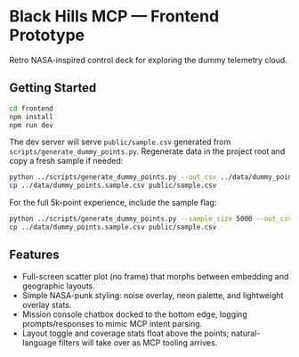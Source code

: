 # Black Hills MCP — Frontend Prototype

Retro NASA-inspired control deck for exploring the dummy telemetry cloud.

## Getting Started

```bash
cd frontend
npm install
npm run dev
```

The dev server will serve `public/sample.csv` generated from `scripts/generate_dummy_points.py`. Regenerate data in the project root and copy a fresh sample if needed:

```bash
python ../scripts/generate_dummy_points.py --out_csv ../data/dummy_points.sample.csv
cp ../data/dummy_points.sample.csv public/sample.csv
```

For the full 5k-point experience, include the sample flag:

```bash
python ../scripts/generate_dummy_points.py --sample_size 5000 --out_csv ../data/dummy_points.sample.csv
cp ../data/dummy_points.sample.csv public/sample.csv
```

## Features

- Full-screen scatter plot (no frame) that morphs between embedding and geographic layouts.
- Simple NASA-punk styling: noise overlay, neon palette, and lightweight overlay stats.
- Mission console chatbox docked to the bottom edge, logging prompts/responses to mimic MCP intent parsing.
- Layout toggle and coverage stats float above the points; natural-language filters will take over as MCP tooling arrives.
